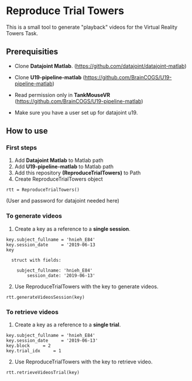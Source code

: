 # Reproduce Trial Towers

This is a small tool to generate "playback" videos for the Virtual Reality Towers Task.

## Prerequisities

* Clone **Datajoint Matlab**.
(https://github.com/datajoint/datajoint-matlab)

* Clone **U19-pipeline-matlab**
(https://github.com/BrainCOGS/U19-pipeline-matlab)

* Read permission only in **TankMouseVR**
(https://github.com/BrainCOGS/U19-pipeline-matlab)

* Make sure you have a user set up for datajoint u19.


## How to use

### First steps

1. Add **Datajoint Matlab** to Matlab path
2. Add **U19-pipeline-matlab** to Matlab path
3. Add this repository **(ReproduceTrialTowers)** to Path
4. Create ReproduceTrialTowers object

`rtt = ReproduceTrialTowers()`

(User and password for datajoint needed here)

### To generate videos

1. Create a key as a reference to a **single session**.

```
key.subject_fullname = 'hnieh_E84'
key.session_date     = '2019-06-13
key

  struct with fields:

    subject_fullname: 'hnieh_E84'
        session_date: '2019-06-13'
```

2. Use ReproduceTrialTowers with the key to generate videos.

```
rtt.generateVideosSession(key)
```


### To retrieve videos

1. Create a key as a reference to a **single trial**.

```
key.subject_fullname = 'hnieh_E84'
key.session_date     = '2019-06-13'
key.block     = 2
key.trial_idx     = 1
```



2. Use ReproduceTrialTowers with the key to retrieve video.

```
rtt.retrieveVideosTrial(key)
```
